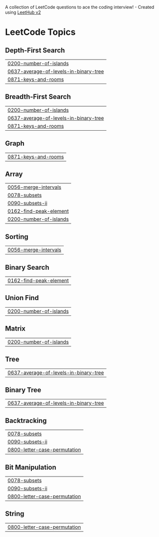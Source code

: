 A collection of LeetCode questions to ace the coding interview! - Created using [LeetHub v2](https://github.com/arunbhardwaj/LeetHub-2.0)
<!---LeetCode Topics Start-->
# LeetCode Topics
## Depth-First Search
|  |
| ------- |
| [0200-number-of-islands](https://github.com/Sshivi21/DSA-questions/tree/master/0200-number-of-islands) |
| [0637-average-of-levels-in-binary-tree](https://github.com/Sshivi21/DSA-questions/tree/master/0637-average-of-levels-in-binary-tree) |
| [0871-keys-and-rooms](https://github.com/Sshivi21/DSA-questions/tree/master/0871-keys-and-rooms) |
## Breadth-First Search
|  |
| ------- |
| [0200-number-of-islands](https://github.com/Sshivi21/DSA-questions/tree/master/0200-number-of-islands) |
| [0637-average-of-levels-in-binary-tree](https://github.com/Sshivi21/DSA-questions/tree/master/0637-average-of-levels-in-binary-tree) |
| [0871-keys-and-rooms](https://github.com/Sshivi21/DSA-questions/tree/master/0871-keys-and-rooms) |
## Graph
|  |
| ------- |
| [0871-keys-and-rooms](https://github.com/Sshivi21/DSA-questions/tree/master/0871-keys-and-rooms) |
## Array
|  |
| ------- |
| [0056-merge-intervals](https://github.com/Sshivi21/DSA-questions/tree/master/0056-merge-intervals) |
| [0078-subsets](https://github.com/Sshivi21/DSA-questions/tree/master/0078-subsets) |
| [0090-subsets-ii](https://github.com/Sshivi21/DSA-questions/tree/master/0090-subsets-ii) |
| [0162-find-peak-element](https://github.com/Sshivi21/DSA-questions/tree/master/0162-find-peak-element) |
| [0200-number-of-islands](https://github.com/Sshivi21/DSA-questions/tree/master/0200-number-of-islands) |
## Sorting
|  |
| ------- |
| [0056-merge-intervals](https://github.com/Sshivi21/DSA-questions/tree/master/0056-merge-intervals) |
## Binary Search
|  |
| ------- |
| [0162-find-peak-element](https://github.com/Sshivi21/DSA-questions/tree/master/0162-find-peak-element) |
## Union Find
|  |
| ------- |
| [0200-number-of-islands](https://github.com/Sshivi21/DSA-questions/tree/master/0200-number-of-islands) |
## Matrix
|  |
| ------- |
| [0200-number-of-islands](https://github.com/Sshivi21/DSA-questions/tree/master/0200-number-of-islands) |
## Tree
|  |
| ------- |
| [0637-average-of-levels-in-binary-tree](https://github.com/Sshivi21/DSA-questions/tree/master/0637-average-of-levels-in-binary-tree) |
## Binary Tree
|  |
| ------- |
| [0637-average-of-levels-in-binary-tree](https://github.com/Sshivi21/DSA-questions/tree/master/0637-average-of-levels-in-binary-tree) |
## Backtracking
|  |
| ------- |
| [0078-subsets](https://github.com/Sshivi21/DSA-questions/tree/master/0078-subsets) |
| [0090-subsets-ii](https://github.com/Sshivi21/DSA-questions/tree/master/0090-subsets-ii) |
| [0800-letter-case-permutation](https://github.com/Sshivi21/DSA-questions/tree/master/0800-letter-case-permutation) |
## Bit Manipulation
|  |
| ------- |
| [0078-subsets](https://github.com/Sshivi21/DSA-questions/tree/master/0078-subsets) |
| [0090-subsets-ii](https://github.com/Sshivi21/DSA-questions/tree/master/0090-subsets-ii) |
| [0800-letter-case-permutation](https://github.com/Sshivi21/DSA-questions/tree/master/0800-letter-case-permutation) |
## String
|  |
| ------- |
| [0800-letter-case-permutation](https://github.com/Sshivi21/DSA-questions/tree/master/0800-letter-case-permutation) |
<!---LeetCode Topics End-->